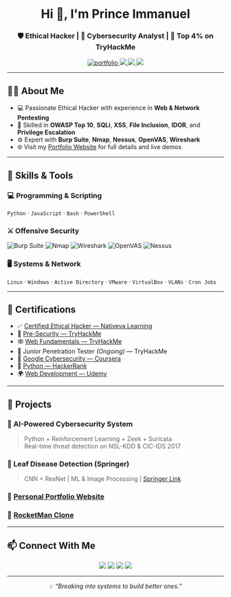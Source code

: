 <h1 align="center">Hi 👋, I'm Prince Immanuel </h1>
<h3 align="center">🛡️ Ethical Hacker | 🧠 Cybersecurity Analyst | 🥷 Top 4% on TryHackMe</h3>

<p align="center">
  <a href="https://princeimmanuel.netlify.app/" target="_blank">
    <img src="https://img.shields.io/badge/Portfolio-Visit-brightgreen?style=flat-square&logo=netlify" alt="portfolio"/>
  </a>
  <a href="https://tryhackme.com/r/p/0xPr1nce" target="_blank">
    <img src="https://img.shields.io/badge/TryHackMe-Top_4%25-critical?style=flat-square&logo=tryhackme&logoColor=red"/>
  </a>
  <a href="https://www.linkedin.com/in/princeimmanue/" target="_blank">
    <img src="https://img.shields.io/badge/LinkedIn-Connect-blue?style=flat-square&logo=linkedin"/>
  </a>
  <a href="https://github.com/0xPr1nce" target="_blank">
    <img src="https://img.shields.io/badge/GitHub-Follow-black?style=flat-square&logo=github"/>
  </a>
</p>

---

## 🧑‍💻 About Me
- 💻 Passionate Ethical Hacker with experience in **Web & Network Pentesting**
- 🚨 Skilled in **OWASP Top 10**, **SQLi**, **XSS**, **File Inclusion**, **IDOR**, and **Privilege Escalation**
- ⚙️ Expert with **Burp Suite**, **Nmap**, **Nessus**, **OpenVAS**, **Wireshark**
- 🌐 Visit my [Portfolio Website](https://princeimmanuel.netlify.app) for full details and live demos

---

## 🔧 Skills & Tools

### 💻 Programming & Scripting
`Python` · `JavaScript` · `Bash` · `PowerShell`

### ⚔️ Offensive Security
![Burp Suite](https://img.shields.io/badge/Burp_Suite-orange?style=flat&logo=burpsuite&logoColor=white)
![Nmap](https://img.shields.io/badge/Nmap-blue?style=flat)
![Wireshark](https://img.shields.io/badge/Wireshark-1679A7?style=flat&logo=wireshark&logoColor=white)
![OpenVAS](https://img.shields.io/badge/OpenVAS-darkgreen?style=flat)
![Nessus](https://img.shields.io/badge/Nessus-blue?style=flat)

### 🖥️ Systems & Network
`Linux` · `Windows` · `Active Directory` · `VMware` · `VirtualBox` · `VLANs` · `Cron Jobs`

---

## 📜 Certifications

- ✅ [Certified Ethical Hacker — Nativeva Learning](https://drive.google.com/file/d/1QZeTAT3ajwzW0MMqPirPhnOV5h63psI7/view?usp=sharing)
- 🧱 [Pre-Security — TryHackMe](https://tryhackme-certificates.s3-eu-west-1.amazonaws.com/THM-POEK3W3CPL.pdf)
- 🕸️ [Web Fundamentals — TryHackMe](https://tryhackme-certificates.s3-eu-west-1.amazonaws.com/THM-7GTSPE8HB8.pdf)
- 🎯 Junior Penetration Tester *(Ongoing)* — TryHackMe
- 🧠 [Google Cybersecurity — Coursera](https://www.coursera.org/account/accomplishments/verify/UNT7Y9WDFSPC)
- 🐍 [Python — HackerRank](https://www.hackerrank.com/certificates/0e4523bc4b9b)
- 🌍 [Web Development — Udemy](https://www.udemy.com/certificate/UC-84ce5fa7-6684-426c-8342-0dba601ea73f/)

---

## 🚀 Projects

### 🧠 AI-Powered Cybersecurity System
> Python + Reinforcement Learning + Zeek + Suricata  
> Real-time threat detection on NSL-KDD & CIC-IDS 2017

### 📄 Leaf Disease Detection (Springer)
> CNN + ResNet | ML & Image Processing | [Springer Link](https://link.springer.com/chapter/10.1007/978-3-031-69197-3_8)

### 💼 [Personal Portfolio Website](https://github.com/princeimmanue/portfolio-website)  
### 🚀 [RocketMan Clone](https://github.com/princeimmanue/rocketman-clone)

---

## 📫 Connect With Me

<p align="center">
  <a href="https://www.linkedin.com/in/princeimmanue/"><img src="https://img.shields.io/badge/LinkedIn-Profile-blue?style=for-the-badge&logo=linkedin"></a>
  <a href="https://tryhackme.com/r/p/0xPr1nce"><img src="https://img.shields.io/badge/TryHackMe-Profile-red?style=for-the-badge&logo=tryhackme"></a>
  <a href="https://github.com/0xPr1nce"><img src="https://img.shields.io/badge/GitHub-0xPr1nce-black?style=for-the-badge&logo=github"></a>
  <a href="https://princeimmanuel.netlify.app/"><img src="https://img.shields.io/badge/Website-Portfolio-brightgreen?style=for-the-badge&logo=netlify"></a>
</p>

---

<p align="center">
  💡 <i>“Breaking into systems to build better ones.”</i>
</p>
